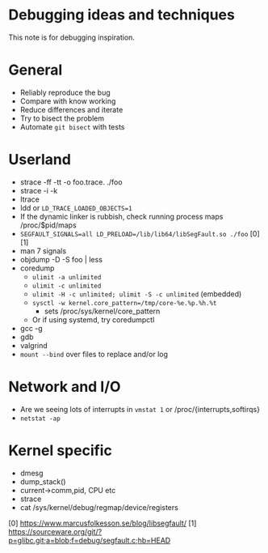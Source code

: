 # Debugging ideas and techniques
This note is for debugging inspiration.

# General
- Reliably reproduce the bug
- Compare with know working
- Reduce differences and iterate
- Try to bisect the problem
- Automate `git bisect` with tests

# Userland
- strace -ff -tt -o foo.trace. ./foo
- strace -i -k
- ltrace
- ldd or `LD_TRACE_LOADED_OBJECTS=1`
- If the dynamic linker is rubbish, check running process maps /proc/$pid/maps
- `SEGFAULT_SIGNALS=all LD_PRELOAD=/lib/lib64/libSegFault.so ./foo` [0] [1]
- man 7 signals
- objdump -D -S foo | less
- coredump
    - `ulimit -a unlimited`
    - `ulimit -c unlimited`
    - `ulimit -H -c unlimited; ulimit -S -c unlimited` (embedded)
    - `sysctl -w kernel.core_pattern=/tmp/core-%e.%p.%h.%t`
        - sets /proc/sys/kernel/core_pattern
    - Or if using systemd, try coredumpctl
- gcc -g
- gdb
- valgrind
- `mount --bind` over files to replace and/or log

# Network and I/O
- Are we seeing lots of interrupts in `vmstat 1` or /proc/{interrupts,softirqs}
- `netstat -ap`

# Kernel specific
- dmesg
- dump_stack()
- current->comm,pid, CPU etc
- strace
- cat /sys/kernel/debug/regmap/device/registers

[0] https://www.marcusfolkesson.se/blog/libsegfault/
[1] https://sourceware.org/git/?p=glibc.git;a=blob;f=debug/segfault.c;hb=HEAD
